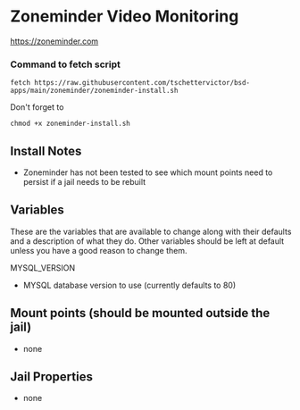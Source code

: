 # Zoneminder Video Monitoring
https://zoneminder.com

### Command to fetch script
```
fetch https://raw.githubusercontent.com/tschettervictor/bsd-apps/main/zoneminder/zoneminder-install.sh
```

Don't forget to
```
chmod +x zoneminder-install.sh
```

## Install Notes
- Zoneminder has not been tested to see which mount points need to persist if a jail needs to be rebuilt

## Variables
These are the variables that are available to change along with their defaults and a description of what they do. Other variables should be left at default unless you have a good reason to change them.

MYSQL_VERSION
- MYSQL database version to use (currently defaults to 80)

## Mount points (should be mounted outside the jail)
- none

## Jail Properties
- none
